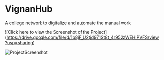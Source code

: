 # VignanHub
A college network to digitalize and automate the manual work 

![Click here to view the Screenshot of the Project] (https://drive.google.com/file/d/1b8jF_U2tjd971St8t_4r952zWEHIPVFS/view?usp=sharing)

<img src="https://drive.google.com/file/d/1b8jF_U2tjd971St8t_4r952zWEHIPVFS/view?usp=sharing" alt="ProjectScreenshot">


